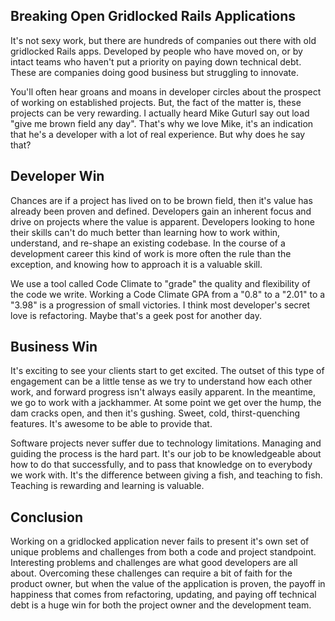 ## Breaking Open Gridlocked Rails Applications

It's not sexy work, but there are hundreds of companies out there with old gridlocked Rails apps. Developed by people who have moved on, or by intact teams who haven't put a priority on paying down technical debt. These are companies doing good business but struggling to innovate.

You'll often hear groans and moans in developer circles about the prospect of working on established projects. But, the fact of the matter is, these projects can be very rewarding. I actually heard Mike Guturl say out load "give me brown field any day". That's why we love Mike, it's an indication that he's a developer with a lot of real experience. But why does he say that?

## Developer Win

Chances are if a project has lived on to be brown field, then it's value has already been proven and defined. Developers gain an inherent focus and drive on projects where the value is apparent. Developers looking to hone their skills can't do much better than learning how to work within, understand, and re-shape an existing codebase. In the course of a development career this kind of work is more often the rule than the exception, and knowing how to approach it is a valuable skill.

We use a tool called Code Climate to "grade" the quality and flexibility of the code we write. Working a Code Climate GPA from a "0.8" to a "2.01" to a "3.98" is a progression of small victories. I think most developer's secret love is refactoring. Maybe that's a geek post for another day.

## Business Win

It's exciting to see your clients start to get excited. The outset of this type of engagement can be a little tense as we try to understand how each other work, and forward progress isn't always easily apparent. In the meantime, we go to work with a jackhammer. At some point we get over the hump, the dam cracks open, and then it's gushing. Sweet, cold, thirst-quenching features. It's awesome to be able to provide that.

Software projects never suffer due to technology limitations. Managing and guiding the process is the hard part. It's our job to be knowledgeable about how to do that successfully, and to pass that knowledge on to everybody we work with. It's the difference between giving a fish, and teaching to fish. Teaching is rewarding and learning is valuable.

## Conclusion

Working on a gridlocked application never fails to present it's own set of unique problems and challenges from both a code and project standpoint. Interesting problems and challenges are what good developers are all about. Overcoming these challenges can require a bit of faith for the product owner, but when the value of the application is proven, the payoff in happiness that comes from refactoring, updating, and paying off technical debt is a huge win for both the project owner and the development team.
